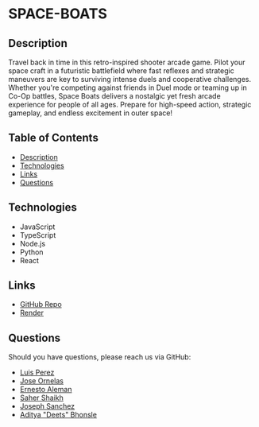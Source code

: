 # SPACE-BOATS

## Description
Travel back in time in this retro-inspired shooter arcade game. Pilot your space craft in a futuristic battlefield where fast reflexes and strategic maneuvers are key to surviving intense duels and cooperative challenges. Whether you're competing against friends in Duel mode or teaming up in Co-Op battles, Space Boats delivers a nostalgic yet fresh arcade experience for people of all ages. Prepare for high-speed action, strategic gameplay, and endless excitement in outer space!

## Table of Contents
- [Description](#description)
- [Technologies](#technologies)
- [Links](#links)
- [Questions](#questions)

## Technologies
- JavaScript
- TypeScript
- Node.js
- Python
- React

## Links
- [GitHub Repo](https://github.com/LPerez21/SPACE-BOATS)
- [Render](https://space-boats-front.onrender.com/)

## Questions
Should you have questions, please reach us via GitHub:
- [Luis Perez](https://github.com/LPerez21)
- [Jose Ornelas](https://github.com/jaornelas)
- [Ernesto Aleman](https://github.com/Bakenavva)
- [Saher Shaikh](https://github.com/saher-wrld)
- [Joseph Sanchez](https://github.com/jsanc33)
- [Aditya "Deets" Bhonsle](https://github.com/deetsb)
